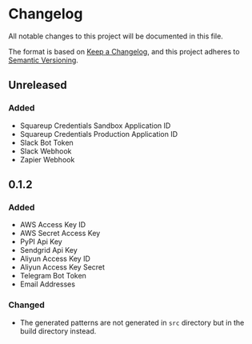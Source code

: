 # Changelog

All notable changes to this project will be documented in this file.

The format is based on [Keep a Changelog](https://keepachangelog.com/en/1.1.0/),
and this project adheres to [Semantic Versioning](https://semver.org/spec/v2.0.0.html).

## Unreleased

### Added

- Squareup Credentials Sandbox Application ID
- Squareup Credentials Production Application ID
- Slack Bot Token
- Slack Webhook
- Zapier Webhook

## 0.1.2

### Added

- AWS Access Key ID
- AWS Secret Access Key
- PyPI Api Key
- Sendgrid Api Key
- Aliyun Access Key ID
- Aliyun Access Key Secret
- Telegram Bot Token
- Email Addresses

### Changed

- The generated patterns are not generated in `src` directory but in the build directory instead.

